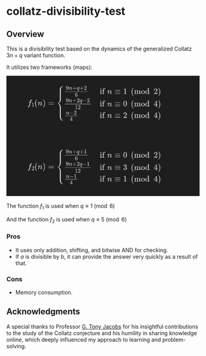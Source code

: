 # collatz-divisibility-test

## Overview

This is a divisibility test based on the dynamics of the generalized Collatz $3n + q$ variant function.

It utilizes two frameworks (maps):

![functions](assets/functions.png)

The function $f_{1}$ is used when $q \equiv 1 \pmod{6}$

And the function $f_{2}$ is used when $q \equiv 5 \pmod{6}$

### Pros

- It uses only addition, shifting, and bitwise AND for checking.
- If $a$ is divisible by $b$, it can provide the answer very quickly as a result of that.

### Cons

- Memory consumption.

## Acknowledgments

A special thanks to Professor [G. Tony Jacobs](https://github.com/GTonyJacobs) for his insightful contributions to the study of the Collatz conjecture and his humility in sharing knowledge online, which deeply influenced my approach to learning and problem-solving.
